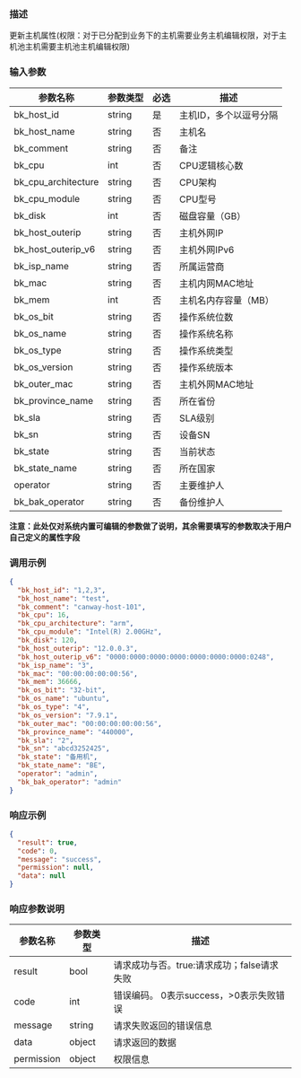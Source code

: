### 描述

更新主机属性(权限：对于已分配到业务下的主机需要业务主机编辑权限，对于主机池主机需要主机池主机编辑权限)

### 输入参数

| 参数名称                | 参数类型   | 必选 | 描述           |
|---------------------|--------|----|--------------|
| bk_host_id          | string | 是  | 主机ID，多个以逗号分隔 |
| bk_host_name        | string | 否  | 主机名          |
| bk_comment          | string | 否  | 备注           |
| bk_cpu              | int    | 否  | CPU逻辑核心数     |
| bk_cpu_architecture | string | 否  | CPU架构        |
| bk_cpu_module       | string | 否  | CPU型号        |
| bk_disk             | int    | 否  | 磁盘容量（GB）     |
| bk_host_outerip     | string | 否  | 主机外网IP       |
| bk_host_outerip_v6  | string | 否  | 主机外网IPv6     |
| bk_isp_name         | string | 否  | 所属运营商        |
| bk_mac              | string | 否  | 主机内网MAC地址    |
| bk_mem              | int    | 否  | 主机名内存容量（MB）  |
| bk_os_bit           | string | 否  | 操作系统位数       |
| bk_os_name          | string | 否  | 操作系统名称       |
| bk_os_type          | string | 否  | 操作系统类型       |
| bk_os_version       | string | 否  | 操作系统版本       |
| bk_outer_mac        | string | 否  | 主机外网MAC地址    |
| bk_province_name    | string | 否  | 所在省份         |
| bk_sla              | string | 否  | SLA级别        |
| bk_sn               | string | 否  | 设备SN         |
| bk_state            | string | 否  | 当前状态         |
| bk_state_name       | string | 否  | 所在国家         |
| operator            | string | 否  | 主要维护人        |
| bk_bak_operator     | string | 否  | 备份维护人        |

**注意：此处仅对系统内置可编辑的参数做了说明，其余需要填写的参数取决于用户自己定义的属性字段**

### 调用示例

```json
{
  "bk_host_id": "1,2,3",
  "bk_host_name": "test",
  "bk_comment": "canway-host-101",
  "bk_cpu": 16,
  "bk_cpu_architecture": "arm",
  "bk_cpu_module": "Intel(R) 2.00GHz",
  "bk_disk": 120,
  "bk_host_outerip": "12.0.0.3",
  "bk_host_outerip_v6": "0000:0000:0000:0000:0000:0000:0000:0248",
  "bk_isp_name": "3",
  "bk_mac": "00:00:00:00:00:56",
  "bk_mem": 36666,
  "bk_os_bit": "32-bit",
  "bk_os_name": "ubuntu",
  "bk_os_type": "4",
  "bk_os_version": "7.9.1",
  "bk_outer_mac": "00:00:00:00:00:56",
  "bk_province_name": "440000",
  "bk_sla": "2",
  "bk_sn": "abcd3252425",
  "bk_state": "备用机",
  "bk_state_name": "BE",
  "operator": "admin",
  "bk_bak_operator": "admin"
}
```

### 响应示例

```json
{
  "result": true,
  "code": 0,
  "message": "success",
  "permission": null,
  "data": null
}
```

### 响应参数说明

| 参数名称       | 参数类型   | 描述                         |
|------------|--------|----------------------------|
| result     | bool   | 请求成功与否。true:请求成功；false请求失败 |
| code       | int    | 错误编码。 0表示success，>0表示失败错误  |
| message    | string | 请求失败返回的错误信息                |
| data       | object | 请求返回的数据                    |
| permission | object | 权限信息                       |
